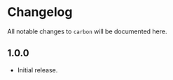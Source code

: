 # Changelog
All notable changes to ``carbon`` will be documented here.

## 1.0.0
* Initial release.
